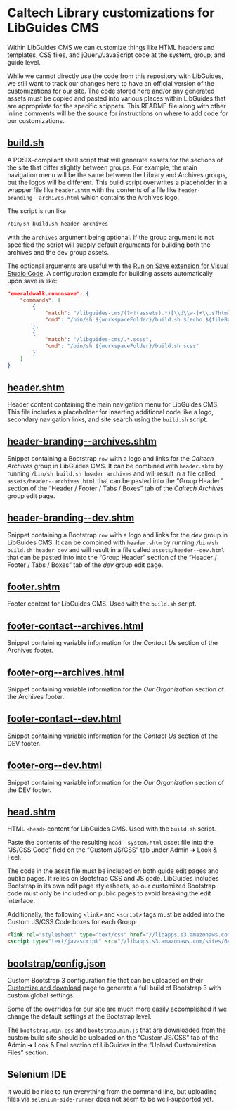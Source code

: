 # Caltech Library customizations for LibGuides CMS

Within LibGuides CMS we can customize things like HTML headers and templates, CSS files, and jQuery/JavaScript code at the system, group, and guide level.

While we cannot directly use the code from this repository with LibGuides, we still want to track our changes here to have an official version of the customizations for our site. The code stored here and/or any generated assets must be copied and pasted into various places within LibGuides that are appropriate for the specific snippets. This README file along with other inline comments will be the source for instructions on where to add code for our customizations.

## [build.sh](https://github.com/caltechlibrary/libguides-cms/blob/main/build.sh)

A POSIX-compliant shell script that will generate assets for the sections of the site that differ slightly between groups. For example, the main navigation menu will be the same between the Library and Archives groups, but the logos will be different. This build script overwrites a placeholder in a wrapper file like `header.shtm` with the contents of a file like `header-branding--archives.html` which contains the Archives logo.

The script is run like

```sh
/bin/sh build.sh header archives
```

with the `archives` argument being optional. If the group argument is not specified the script will supply default arguments for building both the archives and the dev group assets.

The optional arguments are useful with the [Run on Save extension for Visual Studio Code](https://marketplace.visualstudio.com/items?itemName=emeraldwalk.RunOnSave). A configuration example for building assets automatically upon save is like:

```json
"emeraldwalk.runonsave": {
    "commands": [
        {
            "match": "/libguides-cms/(?<!(assets).*)[\\d\\w-]+\\.s?html?",
            "cmd": "/bin/sh ${workspaceFolder}/build.sh $(echo ${fileBasenameNoExt} | cut -d- -f1)"
        },
        {
            "match": "/libguides-cms/.*.scss",
            "cmd": "/bin/sh ${workspaceFolder}/build.sh scss"
        }
    ]
}
```

## [header.shtm](https://github.com/caltechlibrary/libguides-cms/blob/main/header.shtm)

Header content containing the main navigation menu for LibGuides CMS. This file includes a placeholder for inserting additional code like a logo, secondary navigation links, and site search using the `build.sh` script.

## [header-branding--archives.shtm](https://github.com/caltechlibrary/libguides-cms/blob/main/header-branding--archives.shtm)

Snippet containing a Bootstrap `row` with a logo and links for the *Caltech Archives* group in LibGuides CMS. It can be combined with `header.shtm` by running `/bin/sh build.sh header archives` and will result in a file called `assets/header--archives.html` that can be pasted into the “Group Header” section of the “Header / Footer / Tabs / Boxes” tab of the *Caltech Archives* group edit page.

## [header-branding--dev.shtm](https://github.com/caltechlibrary/libguides-cms/blob/main/header-branding--dev.shtm)

Snippet containing a Bootstrap `row` with a logo and links for the *dev* group in LibGuides CMS. It can be combined with `header.shtm` by running `/bin/sh build.sh header dev` and will result in a file called `assets/header--dev.html` that can be pasted into into the “Group Header” section of the “Header / Footer / Tabs / Boxes” tab of the *dev* group edit page.

## [footer.shtm](https://github.com/caltechlibrary/libguides-cms/blob/main/footer.shtm)

Footer content for LibGuides CMS. Used with the `build.sh` script.

## [footer-contact--archives.html](https://github.com/caltechlibrary/libguides-cms/blob/main/footer-contact--archives.html)

Snippet containing variable information for the *Contact Us* section of the Archives footer.

## [footer-org--archives.html](https://github.com/caltechlibrary/libguides-cms/blob/main/footer-org--archives.html)

Snippet containing variable information for the *Our Organization* section of the Archives footer.

## [footer-contact--dev.html](https://github.com/caltechlibrary/libguides-cms/blob/main/footer-contact--dev.html)

Snippet containing variable information for the *Contact Us* section of the DEV footer.

## [footer-org--dev.html](https://github.com/caltechlibrary/libguides-cms/blob/main/footer-org--dev.html)

Snippet containing variable information for the *Our Organization* section of the DEV footer.

## [head.shtm](https://github.com/caltechlibrary/libguides-cms/blob/main/head.shtm)

HTML `<head>` content for LibGuides CMS. Used with the `build.sh` script.

Paste the contents of the resulting `head--system.html` asset file into the “JS/CSS Code” field on the “Custom JS/CSS” tab under Admin ➜ Look & Feel.

The code in the asset file must be included on both guide edit pages and public pages. It relies on Bootstrap CSS and JS code. LibGuides includes Bootstrap in its own edit page stylesheets, so our customized Bootstrap code must only be included on public pages to avoid breaking the edit interface.

Additionally, the following `<link>` and `<script>` tags must be added into the Custom JS/CSS Code boxes for each Group:

```html
<link rel="stylesheet" type="text/css" href="//libapps.s3.amazonaws.com/sites/64/include/bootstrap.min.css">
<script type="text/javascript" src="//libapps.s3.amazonaws.com/sites/64/include/bootstrap.min.js"></script>
```

## [bootstrap/config.json](https://github.com/caltechlibrary/libguides-cms/blob/main/bootstrap/config.json)

Custom Bootstrap 3 configuration file that can be uploaded on their [Customize and download](https://getbootstrap.com/docs/3.4/customize/) page to generate a full build of Bootstrap 3 with custom global settings.

Some of the overrides for our site are much more easily accomplished if we change the default settings at the Bootstrap level.

The `bootstrap.min.css` and `bootstrap.min.js` that are downloaded from the custom build site should be uploaded on the “Custom JS/CSS” tab of the Admin ➜ Look & Feel section of LibGuides in the “Upload Customization Files” section.

## Selenium IDE

It would be nice to run everything from the command line, but uploading files via `selenium-side-runner` does not seem to be well-supported yet.
